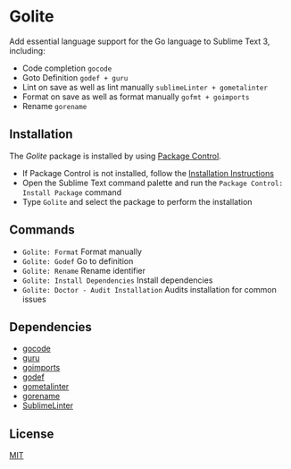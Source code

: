 # Golite
Add essential language support for the Go language to Sublime Text 3, including:
- Code completion `gocode`
- Goto Definition `godef + guru`
- Lint on save as well as lint manually `sublimeLinter + gometalinter`
- Format on save as well as format manually `gofmt + goimports`
- Rename `gorename`

## Installation

The *Golite* package is installed by using
[Package Control](https://packagecontrol.io).

 - If Package Control is not installed, follow the [Installation Instructions](https://packagecontrol.io/installation)
 - Open the Sublime Text command palette and run the `Package Control: Install
   Package` command
 - Type `Golite` and select the package to perform the installation

## Commands

- `Golite: Format` Format manually
- `Golite: Godef` Go to definition
- `Golite: Rename` Rename identifier
- `Golite: Install Dependencies` Install dependencies
- `Golite: Doctor - Audit Installation` Audits installation for common issues

## Dependencies

- [gocode](https://github.com/nsf/gocode)
- [guru](https://golang.org/x/tools/cmd/guru)
- [goimports](https://golang.org/x/tools/cmd/goimports)
- [godef](https://github.com/rogpeppe/godef)
- [gometalinter](https://github.com/alecthomas/gometalinter)
- [gorename](https://golang.org/x/tools/cmd/gorename)
- [SublimeLinter](https://github.com/SublimeLinter/SublimeLinter3)

## License
[MIT](LICENSE)

